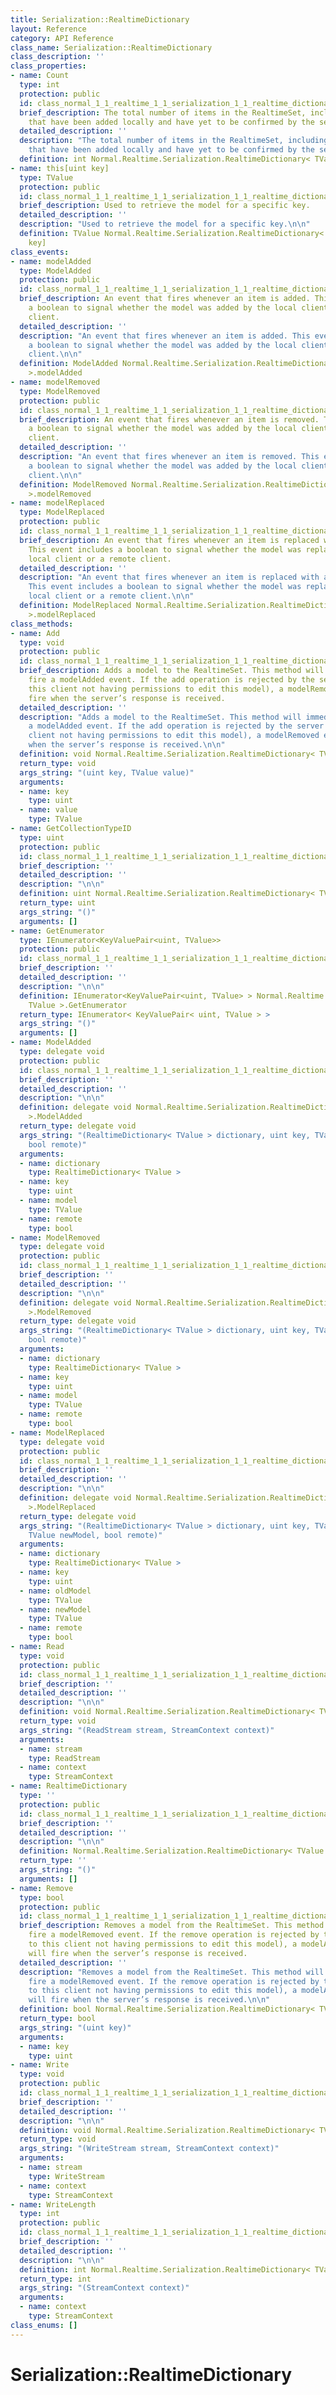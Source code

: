 ```yaml
---
title: Serialization::RealtimeDictionary
layout: Reference
category: API Reference
class_name: Serialization::RealtimeDictionary
class_description: ''
class_properties:
- name: Count
  type: int
  protection: public
  id: class_normal_1_1_realtime_1_1_serialization_1_1_realtime_dictionary_1a3a41b60114feb6511b51cf364b5fe42a
  brief_description: The total number of items in the RealtimeSet, including the items
    that have been added locally and have yet to be confirmed by the server.
  detailed_description: ''
  description: "The total number of items in the RealtimeSet, including the items
    that have been added locally and have yet to be confirmed by the server.\n\n"
  definition: int Normal.Realtime.Serialization.RealtimeDictionary< TValue >.Count
- name: this[uint key]
  type: TValue
  protection: public
  id: class_normal_1_1_realtime_1_1_serialization_1_1_realtime_dictionary_1ad55dba585ec2bcde29785d26d8660c5c
  brief_description: Used to retrieve the model for a specific key.
  detailed_description: ''
  description: "Used to retrieve the model for a specific key.\n\n"
  definition: TValue Normal.Realtime.Serialization.RealtimeDictionary< TValue >.this[uint
    key]
class_events:
- name: modelAdded
  type: ModelAdded
  protection: public
  id: class_normal_1_1_realtime_1_1_serialization_1_1_realtime_dictionary_1a5d62fed79a1896107eca5b6737298596
  brief_description: An event that fires whenever an item is added. This event includes
    a boolean to signal whether the model was added by the local client or a remote
    client.
  detailed_description: ''
  description: "An event that fires whenever an item is added. This event includes
    a boolean to signal whether the model was added by the local client or a remote
    client.\n\n"
  definition: ModelAdded Normal.Realtime.Serialization.RealtimeDictionary< TValue
    >.modelAdded
- name: modelRemoved
  type: ModelRemoved
  protection: public
  id: class_normal_1_1_realtime_1_1_serialization_1_1_realtime_dictionary_1a42fdb9d6f52aea53dadb5c44be034210
  brief_description: An event that fires whenever an item is removed. This event includes
    a boolean to signal whether the model was added by the local client or a remote
    client.
  detailed_description: ''
  description: "An event that fires whenever an item is removed. This event includes
    a boolean to signal whether the model was added by the local client or a remote
    client.\n\n"
  definition: ModelRemoved Normal.Realtime.Serialization.RealtimeDictionary< TValue
    >.modelRemoved
- name: modelReplaced
  type: ModelReplaced
  protection: public
  id: class_normal_1_1_realtime_1_1_serialization_1_1_realtime_dictionary_1a1a5f219cc943b235de043ec0e75f48a5
  brief_description: An event that fires whenever an item is replaced with a new model.
    This event includes a boolean to signal whether the model was replaced by the
    local client or a remote client.
  detailed_description: ''
  description: "An event that fires whenever an item is replaced with a new model.
    This event includes a boolean to signal whether the model was replaced by the
    local client or a remote client.\n\n"
  definition: ModelReplaced Normal.Realtime.Serialization.RealtimeDictionary< TValue
    >.modelReplaced
class_methods:
- name: Add
  type: void
  protection: public
  id: class_normal_1_1_realtime_1_1_serialization_1_1_realtime_dictionary_1af2bdf4465ad08ddcb8239c5c8082b96f
  brief_description: Adds a model to the RealtimeSet. This method will immediately
    fire a modelAdded event. If the add operation is rejected by the server (due to
    this client not having permissions to edit this model), a modelRemoved event will
    fire when the server’s response is received.
  detailed_description: ''
  description: "Adds a model to the RealtimeSet. This method will immediately fire
    a modelAdded event. If the add operation is rejected by the server (due to this
    client not having permissions to edit this model), a modelRemoved event will fire
    when the server’s response is received.\n\n"
  definition: void Normal.Realtime.Serialization.RealtimeDictionary< TValue >.Add
  return_type: void
  args_string: "(uint key, TValue value)"
  arguments:
  - name: key
    type: uint
  - name: value
    type: TValue
- name: GetCollectionTypeID
  type: uint
  protection: public
  id: class_normal_1_1_realtime_1_1_serialization_1_1_realtime_dictionary_1a5403342bf36d6ec8e8b11d607f198197
  brief_description: ''
  detailed_description: ''
  description: "\n\n"
  definition: uint Normal.Realtime.Serialization.RealtimeDictionary< TValue >.GetCollectionTypeID
  return_type: uint
  args_string: "()"
  arguments: []
- name: GetEnumerator
  type: IEnumerator<KeyValuePair<uint, TValue>>
  protection: public
  id: class_normal_1_1_realtime_1_1_serialization_1_1_realtime_dictionary_1a68d012bd87c9a3ddeaf96148c82e9685
  brief_description: ''
  detailed_description: ''
  description: "\n\n"
  definition: IEnumerator<KeyValuePair<uint, TValue> > Normal.Realtime.Serialization.RealtimeDictionary<
    TValue >.GetEnumerator
  return_type: IEnumerator< KeyValuePair< uint, TValue > >
  args_string: "()"
  arguments: []
- name: ModelAdded
  type: delegate void
  protection: public
  id: class_normal_1_1_realtime_1_1_serialization_1_1_realtime_dictionary_1ab148da78c9208ec671435990bde6017c
  brief_description: ''
  detailed_description: ''
  description: "\n\n"
  definition: delegate void Normal.Realtime.Serialization.RealtimeDictionary< TValue
    >.ModelAdded
  return_type: delegate void
  args_string: "(RealtimeDictionary< TValue > dictionary, uint key, TValue model,
    bool remote)"
  arguments:
  - name: dictionary
    type: RealtimeDictionary< TValue >
  - name: key
    type: uint
  - name: model
    type: TValue
  - name: remote
    type: bool
- name: ModelRemoved
  type: delegate void
  protection: public
  id: class_normal_1_1_realtime_1_1_serialization_1_1_realtime_dictionary_1a75a027598f318021b9576ab69fae4c0a
  brief_description: ''
  detailed_description: ''
  description: "\n\n"
  definition: delegate void Normal.Realtime.Serialization.RealtimeDictionary< TValue
    >.ModelRemoved
  return_type: delegate void
  args_string: "(RealtimeDictionary< TValue > dictionary, uint key, TValue model,
    bool remote)"
  arguments:
  - name: dictionary
    type: RealtimeDictionary< TValue >
  - name: key
    type: uint
  - name: model
    type: TValue
  - name: remote
    type: bool
- name: ModelReplaced
  type: delegate void
  protection: public
  id: class_normal_1_1_realtime_1_1_serialization_1_1_realtime_dictionary_1a687df00952e119a9293fd66744e51875
  brief_description: ''
  detailed_description: ''
  description: "\n\n"
  definition: delegate void Normal.Realtime.Serialization.RealtimeDictionary< TValue
    >.ModelReplaced
  return_type: delegate void
  args_string: "(RealtimeDictionary< TValue > dictionary, uint key, TValue oldModel,
    TValue newModel, bool remote)"
  arguments:
  - name: dictionary
    type: RealtimeDictionary< TValue >
  - name: key
    type: uint
  - name: oldModel
    type: TValue
  - name: newModel
    type: TValue
  - name: remote
    type: bool
- name: Read
  type: void
  protection: public
  id: class_normal_1_1_realtime_1_1_serialization_1_1_realtime_dictionary_1a74011b7cf931af05cd5172d1da9ef9c5
  brief_description: ''
  detailed_description: ''
  description: "\n\n"
  definition: void Normal.Realtime.Serialization.RealtimeDictionary< TValue >.Read
  return_type: void
  args_string: "(ReadStream stream, StreamContext context)"
  arguments:
  - name: stream
    type: ReadStream
  - name: context
    type: StreamContext
- name: RealtimeDictionary
  type: ''
  protection: public
  id: class_normal_1_1_realtime_1_1_serialization_1_1_realtime_dictionary_1a4e0097173ed4cb54b8afec0344009fff
  brief_description: ''
  detailed_description: ''
  description: "\n\n"
  definition: Normal.Realtime.Serialization.RealtimeDictionary< TValue >.RealtimeDictionary
  return_type: ''
  args_string: "()"
  arguments: []
- name: Remove
  type: bool
  protection: public
  id: class_normal_1_1_realtime_1_1_serialization_1_1_realtime_dictionary_1a250711286cc40b1297e27cae10825682
  brief_description: Removes a model from the RealtimeSet. This method will immediately
    fire a modelRemoved event. If the remove operation is rejected by the server (due
    to this client not having permissions to edit this model), a modelAdded event
    will fire when the server’s response is received.
  detailed_description: ''
  description: "Removes a model from the RealtimeSet. This method will immediately
    fire a modelRemoved event. If the remove operation is rejected by the server (due
    to this client not having permissions to edit this model), a modelAdded event
    will fire when the server’s response is received.\n\n"
  definition: bool Normal.Realtime.Serialization.RealtimeDictionary< TValue >.Remove
  return_type: bool
  args_string: "(uint key)"
  arguments:
  - name: key
    type: uint
- name: Write
  type: void
  protection: public
  id: class_normal_1_1_realtime_1_1_serialization_1_1_realtime_dictionary_1a79c2c165257caa850a75ffa45d6fb87d
  brief_description: ''
  detailed_description: ''
  description: "\n\n"
  definition: void Normal.Realtime.Serialization.RealtimeDictionary< TValue >.Write
  return_type: void
  args_string: "(WriteStream stream, StreamContext context)"
  arguments:
  - name: stream
    type: WriteStream
  - name: context
    type: StreamContext
- name: WriteLength
  type: int
  protection: public
  id: class_normal_1_1_realtime_1_1_serialization_1_1_realtime_dictionary_1a0fff14bad85ed356c57ee6359ae3c333
  brief_description: ''
  detailed_description: ''
  description: "\n\n"
  definition: int Normal.Realtime.Serialization.RealtimeDictionary< TValue >.WriteLength
  return_type: int
  args_string: "(StreamContext context)"
  arguments:
  - name: context
    type: StreamContext
class_enums: []
---
```


# Serialization::RealtimeDictionary

